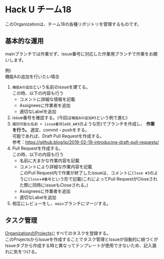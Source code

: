 # Hack U チーム18

このOrganizationは、チーム18の各種リポジトリを管理するものです。

## 基本的な運用

mainブランチでは作業せず、issue番号に対応した作業用ブランチで作業をお願いします。

例)  
機能Aの追加を行いたい場合

1. `機能Aの追加`という名前のissueを建てる。  
この時、以下の内容も行う  
    - コメントに詳細な情報を記載
    - Assigneesに作業者を追加
    - 適切なLabelを追加
1. issue番号を確認する。(今回は`機能Aの追加#3`という例で進む)
1. `識別可能な名前 + issue番号`(`add_A#3`のような形)でブランチを作成し、 **作業を行う。** 適宜、commit・pushをする。  
可能であれば、Draft Pull Requestを作成する。  
参考：https://github.blog/jp/2019-02-19-introducing-draft-pull-requests/
1. Pull Requestを作成する。  
この時、以下の内容も行う  
    - 名前に大まかな作業内容を記載
    - コメントにより詳細な作業内容を記載  
    このPull Request内で作業が終了したissueは、コメントに`Close #3`のように`Close`+`#番号`という形で記載(これによってPull RequestがCloseされた際に同時にissueもCloseされる。)
    - Assigneesに作業者を追加
    - 適切なLabelを追加
1. 相互にレビューをし、`main`ブランチにマージする。

## タスク管理

[OrganizationのProjects](https://github.com/orgs/YHU-team18/projects/1)にすべてのタスクを登録する。  
このProjectsからIssueを作成することでタスク管理とIssueが自動的に紐づくがIssueタブから作成する時と異なってテンプレートが使用できないため、記入漏れに気をつける。
